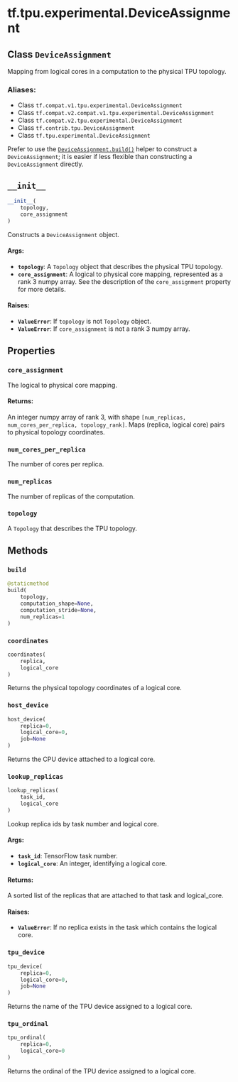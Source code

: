 <div itemscope itemtype="http://developers.google.com/ReferenceObject">
<meta itemprop="name" content="tf.tpu.experimental.DeviceAssignment" />
<meta itemprop="path" content="Stable" />
<meta itemprop="property" content="core_assignment"/>
<meta itemprop="property" content="num_cores_per_replica"/>
<meta itemprop="property" content="num_replicas"/>
<meta itemprop="property" content="topology"/>
<meta itemprop="property" content="__init__"/>
<meta itemprop="property" content="build"/>
<meta itemprop="property" content="coordinates"/>
<meta itemprop="property" content="host_device"/>
<meta itemprop="property" content="lookup_replicas"/>
<meta itemprop="property" content="tpu_device"/>
<meta itemprop="property" content="tpu_ordinal"/>
</div>

# tf.tpu.experimental.DeviceAssignment

## Class `DeviceAssignment`

Mapping from logical cores in a computation to the physical TPU topology.



### Aliases:

* Class `tf.compat.v1.tpu.experimental.DeviceAssignment`
* Class `tf.compat.v2.compat.v1.tpu.experimental.DeviceAssignment`
* Class `tf.compat.v2.tpu.experimental.DeviceAssignment`
* Class `tf.contrib.tpu.DeviceAssignment`
* Class `tf.tpu.experimental.DeviceAssignment`

<!-- Placeholder for "Used in" -->

Prefer to use the <a href="../../../tf/tpu/experimental/DeviceAssignment.md#build"><code>DeviceAssignment.build()</code></a> helper to construct a
`DeviceAssignment`; it is easier if less flexible than constructing a
`DeviceAssignment` directly.

<h2 id="__init__"><code>__init__</code></h2>

``` python
__init__(
    topology,
    core_assignment
)
```

Constructs a `DeviceAssignment` object.


#### Args:


* <b>`topology`</b>: A `Topology` object that describes the physical TPU topology.
* <b>`core_assignment`</b>: A logical to physical core mapping, represented as a
  rank 3 numpy array. See the description of the `core_assignment`
  property for more details.


#### Raises:


* <b>`ValueError`</b>: If `topology` is not `Topology` object.
* <b>`ValueError`</b>: If `core_assignment` is not a rank 3 numpy array.



## Properties

<h3 id="core_assignment"><code>core_assignment</code></h3>

The logical to physical core mapping.


#### Returns:

An integer numpy array of rank 3, with shape
`[num_replicas, num_cores_per_replica, topology_rank]`. Maps
(replica, logical core) pairs to physical topology coordinates.


<h3 id="num_cores_per_replica"><code>num_cores_per_replica</code></h3>

The number of cores per replica.


<h3 id="num_replicas"><code>num_replicas</code></h3>

The number of replicas of the computation.


<h3 id="topology"><code>topology</code></h3>

A `Topology` that describes the TPU topology.




## Methods

<h3 id="build"><code>build</code></h3>

``` python
@staticmethod
build(
    topology,
    computation_shape=None,
    computation_stride=None,
    num_replicas=1
)
```




<h3 id="coordinates"><code>coordinates</code></h3>

``` python
coordinates(
    replica,
    logical_core
)
```

Returns the physical topology coordinates of a logical core.


<h3 id="host_device"><code>host_device</code></h3>

``` python
host_device(
    replica=0,
    logical_core=0,
    job=None
)
```

Returns the CPU device attached to a logical core.


<h3 id="lookup_replicas"><code>lookup_replicas</code></h3>

``` python
lookup_replicas(
    task_id,
    logical_core
)
```

Lookup replica ids by task number and logical core.


#### Args:


* <b>`task_id`</b>: TensorFlow task number.
* <b>`logical_core`</b>: An integer, identifying a logical core.

#### Returns:

A sorted list of the replicas that are attached to that task and
logical_core.


#### Raises:


* <b>`ValueError`</b>: If no replica exists in the task which contains the logical
core.

<h3 id="tpu_device"><code>tpu_device</code></h3>

``` python
tpu_device(
    replica=0,
    logical_core=0,
    job=None
)
```

Returns the name of the TPU device assigned to a logical core.


<h3 id="tpu_ordinal"><code>tpu_ordinal</code></h3>

``` python
tpu_ordinal(
    replica=0,
    logical_core=0
)
```

Returns the ordinal of the TPU device assigned to a logical core.




